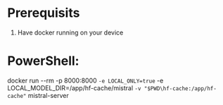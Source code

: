 # Prerequisits

1. Have docker running on your device




# PowerShell:
docker run --rm -p 8000:8000 `
  -e LOCAL_ONLY=true `
  -e LOCAL_MODEL_DIR=/app/hf-cache/mistral `
  -v "$PWD\hf-cache:/app/hf-cache" `
  mistral-server